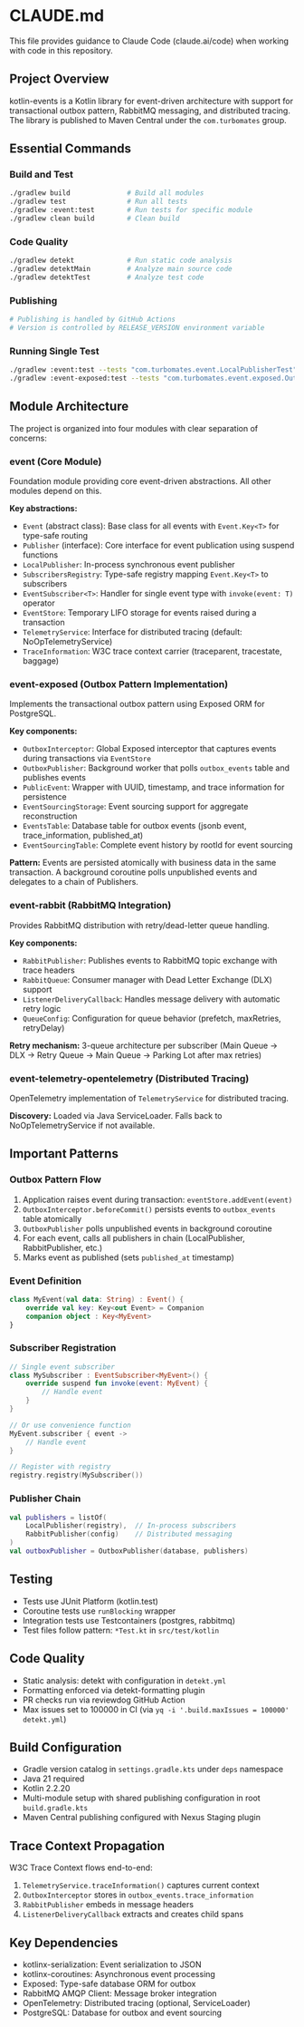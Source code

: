 # CLAUDE.md

This file provides guidance to Claude Code (claude.ai/code) when working with code in this repository.

## Project Overview

kotlin-events is a Kotlin library for event-driven architecture with support for transactional outbox pattern, RabbitMQ messaging, and distributed tracing. The library is published to Maven Central under the `com.turbomates` group.

## Essential Commands

### Build and Test
```bash
./gradlew build              # Build all modules
./gradlew test               # Run all tests
./gradlew :event:test        # Run tests for specific module
./gradlew clean build        # Clean build
```

### Code Quality
```bash
./gradlew detekt             # Run static code analysis
./gradlew detektMain         # Analyze main source code
./gradlew detektTest         # Analyze test code
```

### Publishing
```bash
# Publishing is handled by GitHub Actions
# Version is controlled by RELEASE_VERSION environment variable
```

### Running Single Test
```bash
./gradlew :event:test --tests "com.turbomates.event.LocalPublisherTest"
./gradlew :event-exposed:test --tests "com.turbomates.event.exposed.OutboxInterceptorTest"
```

## Module Architecture

The project is organized into four modules with clear separation of concerns:

### event (Core Module)
Foundation module providing core event-driven abstractions. All other modules depend on this.

**Key abstractions:**
- `Event` (abstract class): Base class for all events with `Event.Key<T>` for type-safe routing
- `Publisher` (interface): Core interface for event publication using suspend functions
- `LocalPublisher`: In-process synchronous event publisher
- `SubscribersRegistry`: Type-safe registry mapping `Event.Key<T>` to subscribers
- `EventSubscriber<T>`: Handler for single event type with `invoke(event: T)` operator
- `EventStore`: Temporary LIFO storage for events raised during a transaction
- `TelemetryService`: Interface for distributed tracing (default: NoOpTelemetryService)
- `TraceInformation`: W3C trace context carrier (traceparent, tracestate, baggage)

### event-exposed (Outbox Pattern Implementation)
Implements the transactional outbox pattern using Exposed ORM for PostgreSQL.

**Key components:**
- `OutboxInterceptor`: Global Exposed interceptor that captures events during transactions via `EventStore`
- `OutboxPublisher`: Background worker that polls `outbox_events` table and publishes events
- `PublicEvent`: Wrapper with UUID, timestamp, and trace information for persistence
- `EventSourcingStorage`: Event sourcing support for aggregate reconstruction
- `EventsTable`: Database table for outbox events (jsonb event, trace_information, published_at)
- `EventSourcingTable`: Complete event history by rootId for event sourcing

**Pattern:** Events are persisted atomically with business data in the same transaction. A background coroutine polls unpublished events and delegates to a chain of Publishers.

### event-rabbit (RabbitMQ Integration)
Provides RabbitMQ distribution with retry/dead-letter queue handling.

**Key components:**
- `RabbitPublisher`: Publishes events to RabbitMQ topic exchange with trace headers
- `RabbitQueue`: Consumer manager with Dead Letter Exchange (DLX) support
- `ListenerDeliveryCallback`: Handles message delivery with automatic retry logic
- `QueueConfig`: Configuration for queue behavior (prefetch, maxRetries, retryDelay)

**Retry mechanism:** 3-queue architecture per subscriber (Main Queue → DLX → Retry Queue → Main Queue → Parking Lot after max retries)

### event-telemetry-opentelemetry (Distributed Tracing)
OpenTelemetry implementation of `TelemetryService` for distributed tracing.

**Discovery:** Loaded via Java ServiceLoader. Falls back to NoOpTelemetryService if not available.

## Important Patterns

### Outbox Pattern Flow
1. Application raises event during transaction: `eventStore.addEvent(event)`
2. `OutboxInterceptor.beforeCommit()` persists events to `outbox_events` table atomically
3. `OutboxPublisher` polls unpublished events in background coroutine
4. For each event, calls all publishers in chain (LocalPublisher, RabbitPublisher, etc.)
5. Marks event as published (sets `published_at` timestamp)

### Event Definition
```kotlin
class MyEvent(val data: String) : Event() {
    override val key: Key<out Event> = Companion
    companion object : Key<MyEvent>
}
```

### Subscriber Registration
```kotlin
// Single event subscriber
class MySubscriber : EventSubscriber<MyEvent>() {
    override suspend fun invoke(event: MyEvent) {
        // Handle event
    }
}

// Or use convenience function
MyEvent.subscriber { event ->
    // Handle event
}

// Register with registry
registry.registry(MySubscriber())
```

### Publisher Chain
```kotlin
val publishers = listOf(
    LocalPublisher(registry),  // In-process subscribers
    RabbitPublisher(config)    // Distributed messaging
)
val outboxPublisher = OutboxPublisher(database, publishers)
```

## Testing

- Tests use JUnit Platform (kotlin.test)
- Coroutine tests use `runBlocking` wrapper
- Integration tests use Testcontainers (postgres, rabbitmq)
- Test files follow pattern: `*Test.kt` in `src/test/kotlin`

## Code Quality

- Static analysis: detekt with configuration in `detekt.yml`
- Formatting enforced via detekt-formatting plugin
- PR checks run via reviewdog GitHub Action
- Max issues set to 100000 in CI (via `yq -i '.build.maxIssues = 100000' detekt.yml`)

## Build Configuration

- Gradle version catalog in `settings.gradle.kts` under `deps` namespace
- Java 21 required
- Kotlin 2.2.20
- Multi-module setup with shared publishing configuration in root `build.gradle.kts`
- Maven Central publishing configured with Nexus Staging plugin

## Trace Context Propagation

W3C Trace Context flows end-to-end:
1. `TelemetryService.traceInformation()` captures current context
2. `OutboxInterceptor` stores in `outbox_events.trace_information`
3. `RabbitPublisher` embeds in message headers
4. `ListenerDeliveryCallback` extracts and creates child spans

## Key Dependencies

- kotlinx-serialization: Event serialization to JSON
- kotlinx-coroutines: Asynchronous event processing
- Exposed: Type-safe database ORM for outbox
- RabbitMQ AMQP Client: Message broker integration
- OpenTelemetry: Distributed tracing (optional, ServiceLoader)
- PostgreSQL: Database for outbox and event sourcing